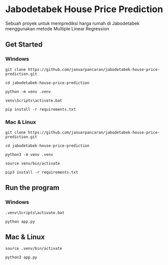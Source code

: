 # Jabodetabek House Price Prediction

Sebuah proyek untuk memprediksi harga rumah di Jabodetabek menggunakan metode Multiple Linear Regression

## Get Started

### Windows

`git clone https://github.com/januarpancaran/jabodetabek-house-price-prediction.git`

`cd jabodetabek-house-price-prediction`

`python -m venv .venv`

`venv\Scripts\activate.bat`

`pip install -r requirements.txt`

### Mac & Linux

`git clone https://github.com/januarpancaran/jabodetabek-house-price-prediction.git`

`cd jabodetabek-house-price-prediction`

`python3 -m venv .venv`

`source venv/bin/activate`

`pip3 install -r requirements.txt`

## Run the program

### Windows

`.venv\Scripts\activate.bat`

`python app.py`

## Mac & Linux

`source .venv/bin/activate`

`python3 app.py`
